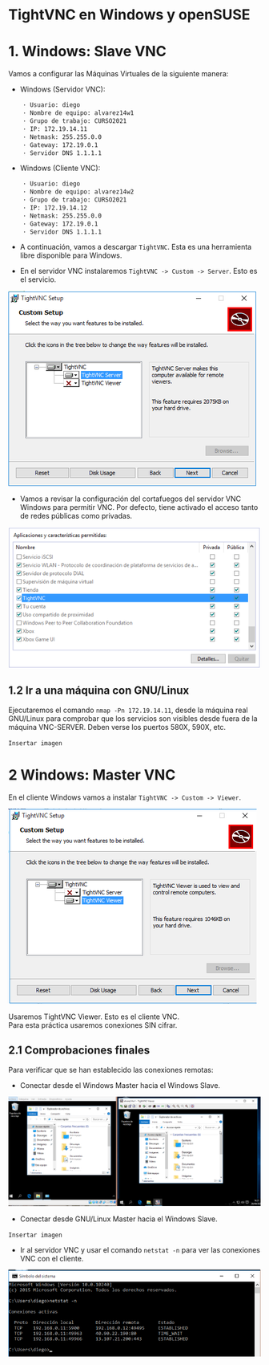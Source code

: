 # TightVNC en Windows y openSUSE

# 1. Windows: Slave VNC

Vamos a configurar las Máquinas Virtuales de la siguiente manera:
* Windows (Servidor VNC):
```
    · Usuario: diego
    · Nombre de equipo: alvarez14w1
    · Grupo de trabajo: CURSO2021
    · IP: 172.19.14.11
    · Netmask: 255.255.0.0
    · Gateway: 172.19.0.1
    · Servidor DNS 1.1.1.1
```
* Windows (Cliente VNC):
```
    · Usuario: diego
    · Nombre de equipo: alvarez14w2
    · Grupo de trabajo: CURSO2021
    · IP: 172.19.14.12
    · Netmask: 255.255.0.0
    · Gateway: 172.19.0.1
    · Servidor DNS 1.1.1.1
```

* A continuación, vamos a descargar `TightVNC`. Esta es una herramienta libre disponible para Windows.

* En el servidor VNC instalaremos `TightVNC -> Custom -> Server`. Esto es el servicio.

![](imagen1.PNG)

* Vamos a revisar la configuración del cortafuegos del servidor VNC Windows para permitir VNC. Por defecto, tiene activado el acceso tanto de redes públicas como privadas.

![img2](./imagen2.PNG)

## 1.2 Ir a una máquina con GNU/Linux
Ejecutaremos el comando `nmap -Pn 172.19.14.11`, desde la máquina real GNU/Linux para comprobar que los servicios son visibles desde fuera de la máquina VNC-SERVER. Deben verse los puertos 580X, 590X, etc.

`Insertar imagen`

# 2 Windows: Master VNC
En el cliente Windows vamos a instalar `TightVNC -> Custom -> Viewer`.

![](imagen4.PNG)

Usaremos TightVNC Viewer. Esto es el cliente VNC.\
Para esta práctica usaremos conexiones SIN cifrar.

## 2.1 Comprobaciones finales
Para verificar que se han establecido las conexiones remotas:

* Conectar desde el Windows Master hacia el Windows Slave.

![](imagen5.PNG)

* Conectar desde GNU/Linux Master hacia el Windows Slave.

`Insertar imagen`

* Ir al servidor VNC y usar el comando `netstat -n` para ver las conexiones VNC con el cliente.

![](imagen7.PNG)
